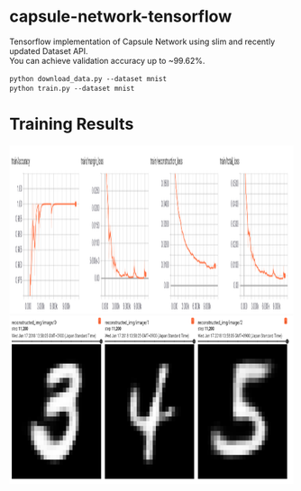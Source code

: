 # capsule-network-tensorflow
Tensorflow implementation of Capsule Network using slim and recently updated Dataset API.  
You can achieve validation accuracy up to ~99.62%.  


`python download_data.py --dataset mnist`  
`python train.py --dataset mnist`  


# Training Results
<center>
    <img src="https://github.com/niffler92/capsule-network-tensorflow/blob/master/assets/training_summary.PNG" width="900", height="300")
<center/>

<center>
    <img src="https://github.com/niffler92/capsule-network-tensorflow/blob/master/assets/reconstructed_image.PNG" width="900", height="300")
<center/>
